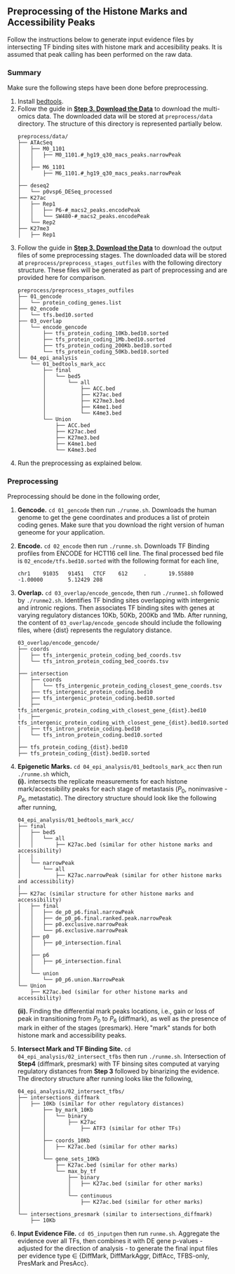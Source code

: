 ## Preprocessing of the Histone Marks and Accessibility Peaks
Follow the instructions below to generate input evidence files by intersecting TF binding sites with histone mark and accesibility peaks.
It is assumed that peak calling has been performed on the raw data.

### Summary
Make sure the following steps have been done before preprocessing.
1. Install [bedtools](https://github.com/sabagh1994/fw-pGENMi/tree/master/README.md#make-venv).
2. Follow the guide in **[Step 3. Download the Data](https://github.com/sabagh1994/fw-pGENMi/blob/master/README.md#download-data)** to download the multi-omics data. The downloaded data will be stored at `preprocess/data` directory. The structure of this directory is represented partially below.
    ```
    preprocess/data/
    ├── ATAcSeq
    │   ├── M0_1101
    │   │   ├── M0_1101.#_hg19_q30_macs_peaks.narrowPeak
    │   │
    │   ├── M6_1101
    │       ├── M6_1101.#_hg19_q30_macs_peaks.narrowPeak
    │
    ├── deseq2
    │   └── p0vsp6_DESeq_processed
    ├── K27ac
    │   ├── Rep1
    │   │   ├── P6-#_macs2_peaks.encodePeak
    │   │   └── SW480-#_macs2_peaks.encodePeak
    │   └── Rep2
    ├── K27me3
    │   ├── Rep1
    ```
3. Follow the guide in **[Step 3. Download the Data](https://github.com/sabagh1994/fw-pGENMi/blob/master/README.md#download-data)** to download the output files of some preprocessing stages. The downloaded data will be stored at `preprocess/preprocess_stages_outfiles` with the following directory structure. These files will be generated as part of preprocessing and are provided here for comparison.
    ```
    preprocess/preprocess_stages_outfiles
    ├── 01_gencode
    │   └── protein_coding_genes.list
    ├── 02_encode
    │   └── tfs.bed10.sorted
    ├── 03_overlap
    │   └── encode_gencode
    │       ├── tfs_protein_coding_10Kb.bed10.sorted
    │       ├── tfs_protein_coding_1Mb.bed10.sorted
    │       ├── tfs_protein_coding_200Kb.bed10.sorted
    │       └── tfs_protein_coding_50Kb.bed10.sorted
    └── 04_epi_analysis
        └── 01_bedtools_mark_acc
            ├── final
            │   └── bed5
            │       └── all
            │           ├── ACC.bed
            │           ├── K27ac.bed
            │           ├── K27me3.bed
            │           ├── K4me1.bed
            │           └── K4me3.bed
            └── Union
                ├── ACC.bed
                ├── K27ac.bed
                ├── K27me3.bed
                ├── K4me1.bed
                └── K4me3.bed
    ```
4. Run the preprocessing as explained below. 

### Preprocessing
Preprocessing should be done in the following order,
1. **Gencode.** `cd 01_gencode` then run `./runme.sh`. Downloads the human genome to get the gene coordinates and produces a list of protein coding genes. Make sure that you download the right version of human geneome for your application.
2. **Encode.** `cd 02_encode` then run `./runme.sh`. Downloads TF Binding profiles from ENCODE for HCT116 cell line. The final processed bed file is `02_encode/tfs.bed10.sorted` with the following format for each line,
   ```
   chr1    91035   91451   CTCF    612     .       19.55880        -1.00000        5.12429 208
   ```
3. **Overlap.** `cd 03_overlap/encode_gencode`, then run `./runme1.sh` followed by `./runme2.sh`. Identifies TF binding sites overlapping with intergenic and intronic regions. Then associates TF binding sites with genes at varying regulatory distances 10Kb, 50Kb, 200Kb and 1Mb.
After running, the content of `03_overlap/encode_gencode` should include the following files, where {dist} represents the regulatory distance.
    ```
    03_overlap/encode_gencode/
    ├── coords
    │   ├── tfs_intergenic_protein_coding_bed_coords.tsv
    │   └── tfs_intron_protein_coding_bed_coords.tsv
    │
    ├── intersection
    │   ├── coords
    │   │   └── tfs_intergenic_protein_coding_closest_gene_coords.tsv
    │   ├── tfs_intergenic_protein_coding.bed10
    │   ├── tfs_intergenic_protein_coding.bed10.sorted
    │   ├── tfs_intergenic_protein_coding_with_closest_gene_{dist}.bed10
    │   ├── tfs_intergenic_protein_coding_with_closest_gene_{dist}.bed10.sorted
    │   ├── tfs_intron_protein_coding.bed10
    │   └── tfs_intron_protein_coding.bed10.sorted
    │ 
    ├── tfs_protein_coding_{dist}.bed10
    ├── tfs_protein_coding_{dist}.bed10.sorted
    
    ```

4. **Epigenetic Marks.** `cd 04_epi_analysis/01_bedtools_mark_acc` then run `./runme.sh` which,\
   **(i).** intersects the replicate measurements for each histone mark/accessibility peaks for each stage of metastasis ($P_0$, noninvasive - $P_6$, metastatic). The directory structure should look like the following after running,

    ```
    04_epi_analysis/01_bedtools_mark_acc/
    ├── final
    │   ├── bed5
    │   │   └── all
    │   │       ├── K27ac.bed (similar for other histone marks and accessibility)
    │   │       
    │   └── narrowPeak
    │       └── all
    │           ├── K27ac.narrowPeak (similar for other histone marks and accessibility)
    |
    ├── K27ac (similar structure for other histone marks and accessibility)
    │   ├── final
    │   │   ├── de_p0_p6.final.narrowPeak
    │   │   ├── de_p0_p6.final.ranked.peak.narrowPeak
    │   │   ├── p0.exclusive.narrowPeak
    │   │   └── p6.exclusive.narrowPeak
    │   ├── p0
    │   │   ├── p0_intersection.final
    │   │
    │   ├── p6
    │   │   ├── p6_intersection.final
    │   │
    │   └── union
    │       └── p0_p6.union.NarrowPeak
    └── Union
        ├── K27ac.bed (similar for other histone marks and accessibility)
    
    ```

   
   **(ii).** Finding the differential mark peaks locations, i.e., gain or loss of peak in transitioning from $P_0$ to $P_6$ (diffmark), as well as the
      presence of mark in either of the stages (presmark). Here "mark" stands for both histone mark and accessibility peaks.
   
5. **Intersect Mark and TF Binding Site.** `cd 04_epi_analysis/02_intersect_tfbs` then run `./runme.sh`. Intersection of **Step4** (diffmark, presmark) with TF binsing sites computed at varying regulatory distances from **Step 3** followed by binarizing the evidence. The directory structure after running looks like the following,
    ```
    04_epi_analysis/02_intersect_tfbs/
    ├── intersections_diffmark
    │   ├── 10Kb (similar for other regulatory distances)
    │       ├── by_mark_10Kb
    │       │   └── binary
    │       │       ├── K27ac
    │       │           ├── ATF3 (similar for other TFs)
    │       │ 
    │       ├── coords_10Kb
    │       │   ├── K27ac.bed (similar for other marks)
    │       │ 
    │       └── gene_sets_10Kb
    │           ├── K27ac.bed (similar for other marks)
    │           └── max_by_tf
    │               ├── binary
    │               │   ├── K27ac.bed (similar for other marks)
    │               │   
    │               └── continuous
    │                   ├── K27ac.bed (similar for other marks)
    │   
    └── intersections_presmark (similar to intersections_diffmark)
        ├── 10Kb
    
    ```

6. **Input Evidence File.** `cd 05_inputgen` then run `runme.sh`. Aggregate the evidence over all TFs, then combines it with DE gene p-values - adjusted for the direction of analysis - to generate the final input files per evidence type $\in$ {DiffMark, DiffMarkAggr, DiffAcc, TFBS-only, PresMark and PresAcc}.
